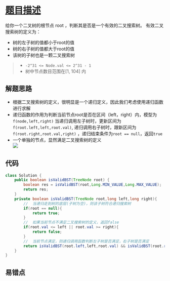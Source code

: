 # [题目描述](https://leetcode.cn/problems/validate-binary-search-tree/)
给你一个二叉树的根节点 root ，判断其是否是一个有效的二叉搜索树。
有效二叉搜索树的定义为：<br>
- 树的左子树的值都小于root的值
- 树的右子树的值都大于root的值
- 该树的子树也是一颗二叉搜索树
>- `-2^31 <= Node.val <= 2^31 - 1`
>- 树中节点数目范围在[1, 104] 内

## 解题思路
- 根据二叉搜索树的定义，很明显是一个递归定义，因此我们考虑使用递归函数进行求解
- 递归函数的作用为判断当前节点root是否在区间（left，right）内，模型为`f(node,left,right)`
  当递归调用左子树时，更新区间为`f(root.left,left,root.val)`, 递归调用右子树时，跟新区间为
  `f(root.right,root.val,right)` ，递归结束条件为`root == null`，返回`true`
- 一个单独的节点，显然满足二叉搜索树的定义<br>
![](https://rezero-zzl.github.io/docs/assets/img/lalgorithm/1-02.png)

## 代码
```java
class Solution {
    public boolean isValidBST(TreeNode root) {
        boolean res = isValidBST(root,Long.MIN_VALUE,Long.MAX_VALUE);
        return res;
    }
    private boolean isValidBST(TreeNode root,long left,long right){
        //  当递归走到树的底层(子树为空)，则该子树符合递归搜索树
        if(root == null){
            return true;
        }
        //  如果当前节点不满足二叉搜索树的定义，返回false
        if(root.val <= left || root.val >= right){
            return false;
        }
        //  当前节点满足，则递归调用函数判断左子树是否满足，右子树是否满足
        return isValidBST(root.left,left,root.val) && isValidBST(root.right,root.val,right);
    }
}
```

## 易错点